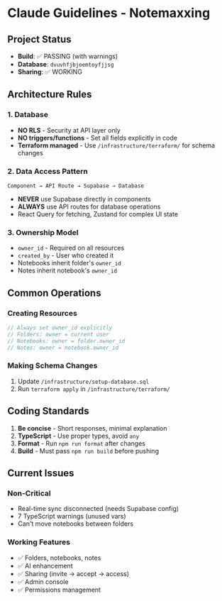 # Claude Guidelines - Notemaxxing

## Project Status

- **Build**: ✅ PASSING (with warnings)
- **Database**: `dvuvhfjbjoemtoyfjjsg`
- **Sharing**: ✅ WORKING

## Architecture Rules

### 1. Database

- **NO RLS** - Security at API layer only
- **NO triggers/functions** - Set all fields explicitly in code
- **Terraform managed** - Use `/infrastructure/terraform/` for schema changes

### 2. Data Access Pattern

```
Component → API Route → Supabase → Database
```

- **NEVER** use Supabase directly in components
- **ALWAYS** use API routes for database operations
- React Query for fetching, Zustand for complex UI state

### 3. Ownership Model

- `owner_id` - Required on all resources
- `created_by` - User who created it
- Notebooks inherit folder's `owner_id`
- Notes inherit notebook's `owner_id`

## Common Operations

### Creating Resources

```typescript
// Always set owner_id explicitly
// Folders: owner = current user
// Notebooks: owner = folder.owner_id
// Notes: owner = notebook.owner_id
```

### Making Schema Changes

1. Update `/infrastructure/setup-database.sql`
2. Run `terraform apply` in `/infrastructure/terraform/`

## Coding Standards

1. **Be concise** - Short responses, minimal explanation
2. **TypeScript** - Use proper types, avoid `any`
3. **Format** - Run `npm run format` after changes
4. **Build** - Must pass `npm run build` before pushing

## Current Issues

### Non-Critical

- Real-time sync disconnected (needs Supabase config)
- 7 TypeScript warnings (unused vars)
- Can't move notebooks between folders

### Working Features

- ✅ Folders, notebooks, notes
- ✅ AI enhancement
- ✅ Sharing (invite → accept → access)
- ✅ Admin console
- ✅ Permissions management
